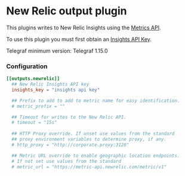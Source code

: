 # New Relic output plugin

This plugins writes to New Relic Insights using the [Metrics API][].

To use this plugin you must first obtain an [Insights API Key][].

Telegraf minimum version: Telegraf 1.15.0

### Configuration
```toml
[[outputs.newrelic]]
  ## New Relic Insights API key
  insights_key = "insights api key"

  ## Prefix to add to add to metric name for easy identification.
  # metric_prefix = ""

  ## Timeout for writes to the New Relic API.
  # timeout = "15s"
  
  ## HTTP Proxy override. If unset use values from the standard
  ## proxy environment variables to determine proxy, if any.
  # http_proxy = "http://corporate.proxy:3128"

  ## Metric URL override to enable geographic location endpoints.
  # If not set use values from the standard 
  # metric_url = "https://metric-api.newrelic.com/metric/v1"

```

[Metrics API]: https://docs.newrelic.com/docs/data-ingest-apis/get-data-new-relic/metric-api/introduction-metric-api
[Insights API Key]:  https://docs.newrelic.com/docs/apis/get-started/intro-apis/types-new-relic-api-keys#user-api-key
